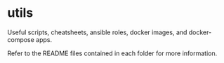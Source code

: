 # utils

Useful scripts, cheatsheets, ansible roles, docker images, and docker-compose apps.

Refer to the README files contained in each folder for more information.
